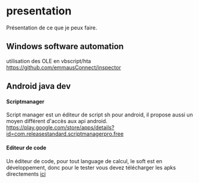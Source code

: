# presentation
Présentation de ce que je peux faire.<br />

## Windows software automation
utilisation des OLE en vbscript/hta<br />
https://github.com/emmausConnect/inspector

## Android java dev
#### Scriptmanager
Script manager est un éditeur de script sh pour android, il propose aussi un moyen différent d'accès aux api android.
https://play.google.com/store/apps/details?id=com.releasestandard.scriptmanagerpro.free

#### Editeur de code
Un éditeur de code, pour tout language de calcul, le soft est en développement, donc pour le tester vous devez télécharger les apks directements [ici]()
